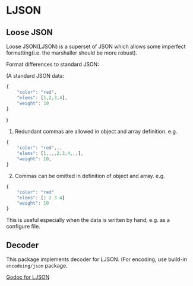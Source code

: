 LJSON
========

Loose JSON
----------
Loose JSON(LJSON) is a superset of JSON which allows some imperfect formatting(i.e. the marshaller should be more robust).

Format differences to standard JSON:

(A standard JSON data:

```javascript
{
    "color": "red",
    "elems": [1,2,3,4],
    "weight": 10
}
```
)

1) Redundant commas are allowed in object and array definition. e.g.

```javascript
{
    "color": "red",,,
    "elems": [1,,,,2,3,4,,,],
    "weight": 10,
}
```

2) Commas can be omitted in definition of object and array. e.g.

```javascript
{
    "color": "red"
    "elems": [1 2 3 4]
    "weight": 10
}
```

This is useful especially when the data is written by hand, e.g. as a configure file.

Decoder
-------
This package implements decoder for LJSON. (For encoding, use build-in `encodeing/json` package.

[Godoc for LJSON](http://godoc.org/github.com/daviddengcn/ljson)
